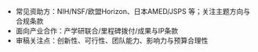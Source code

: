 - 常见资助方：NIH/NSF/欧盟Horizon、日本AMED/JSPS 等；关注主题方向与合规条款
- 面向产业合作：产学研联合/里程碑拨付/成果与IP条款
- 审稿关注点：创新性、可行性、团队能力、影响力与预算合理性
